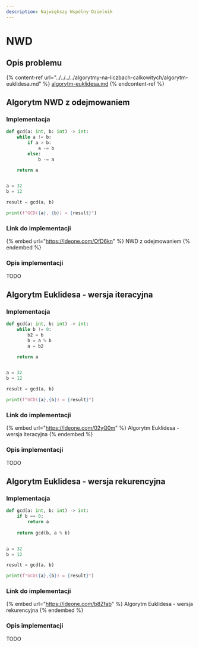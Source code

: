 ```yaml
---
description: Największy Wspólny Dzielnik
---
```


# NWD

## Opis problemu

{% content-ref url="../../../../algorytmy-na-liczbach-calkowitych/algorytm-euklidesa.md" %}
[algorytm-euklidesa.md](../../../../algorytmy-na-liczbach-calkowitych/algorytm-euklidesa.md)
{% endcontent-ref %}

## Algorytm NWD z odejmowaniem

### Implementacja

```python
def gcd(a: int, b: int) -> int:
    while a != b:
        if a > b:
            a -= b
        else:
            b -= a

    return a


a = 32
b = 12

result = gcd(a, b)

print(f"GCD({a}, {b}) = {result}")
```

### Link do implementacji

{% embed url="https://ideone.com/OfD6kn" %}
NWD z odejmowaniem
{% endembed %}

### Opis implementacji

TODO

## Algorytm Euklidesa - wersja iteracyjna

### Implementacja

```python
def gcd(a: int, b: int) -> int:
    while b != 0:
        b2 = b
        b = a % b
        a = b2

    return a


a = 32
b = 12

result = gcd(a, b)

print(f"GCD({a},{b}) = {result}")
```

### Link do implementacji

{% embed url="https://ideone.com/02yQ0m" %}
Algorytm Euklidesa - wersja iteracyjna
{% endembed %}

### Opis implementacji

TODO

## Algorytm Euklidesa - wersja rekurencyjna

### Implementacja

```python
def gcd(a: int, b: int) -> int:
    if b == 0:
        return a
        
    return gcd(b, a % b)


a = 32
b = 12

result = gcd(a, b)

print(f"GCD({a},{b}) = {result}")
```

### Link do implementacji

{% embed url="https://ideone.com/b8Zfab" %}
Algorytm Euklidesa - wersja rekurencyjna
{% endembed %}

### Opis implementacji

TODO
